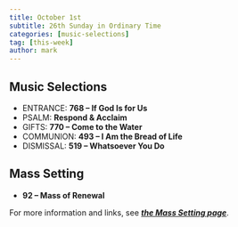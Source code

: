 ```yaml
---
title: October 1st 
subtitle: 26th Sunday in Ordinary Time
categories: [music-selections]
tag: [this-week]
author: mark
---
```


## Music Selections

- ENTRANCE: **768 – If God Is for Us**
- PSALM: **Respond & Acclaim**
- GIFTS: **770 – Come to the Water**
- COMMUNION: **493 – I Am the Bread of Life**
- DISMISSAL: **519 – Whatsoever You Do**

## Mass Setting

- **92 – Mass of Renewal**

For more information and links, see _**[the Mass Setting page](/mass-setting/)**_.
